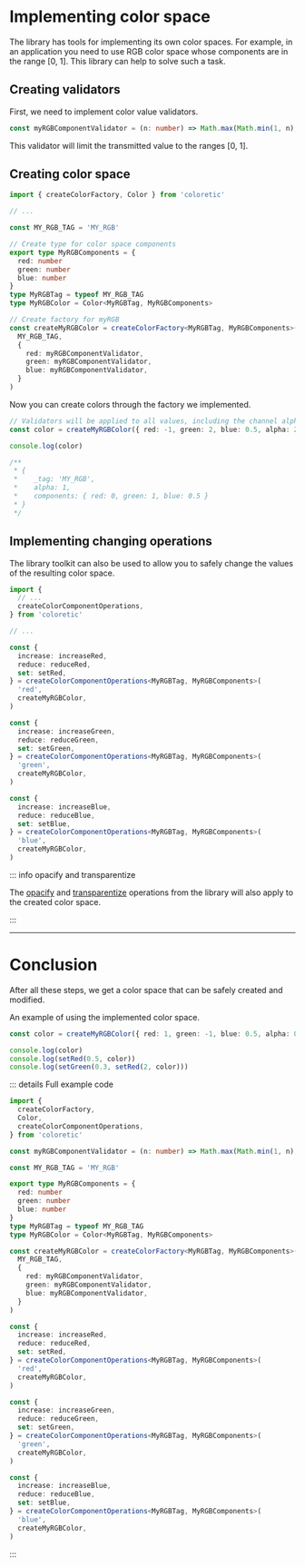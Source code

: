 # Implementing color space

The library has tools for implementing its own color spaces. For example, in an application you need to use RGB color space whose components are in the range [0, 1]. This library can help to solve such a task.

## Creating validators

First, we need to implement color value validators.

```ts
const myRGBComponentValidator = (n: number) => Math.max(Math.min(1, n), 0)
```

This validator will limit the transmitted value to the ranges [0, 1].

## Creating color space

```ts
import { createColorFactory, Color } from 'coloretic'

// ...

const MY_RGB_TAG = 'MY_RGB'

// Create type for color space components
export type MyRGBComponents = {
  red: number
  green: number
  blue: number
}
type MyRGBTag = typeof MY_RGB_TAG
type MyRGBColor = Color<MyRGBTag, MyRGBComponents>

// Create factory for myRGB
const createMyRGBColor = createColorFactory<MyRGBTag, MyRGBComponents>(
  MY_RGB_TAG,
  {
    red: myRGBComponentValidator,
    green: myRGBComponentValidator,
    blue: myRGBComponentValidator,
  }
)
```

Now you can create colors through the factory we implemented.

```ts
// Validators will be applied to all values, including the channel alpha value.
const color = createMyRGBColor({ red: -1, green: 2, blue: 0.5, alpha: 2 })

console.log(color)

/**
 * {
 *    _tag: 'MY_RGB',
 *    alpha: 1,
 *    components: { red: 0, green: 1, blue: 0.5 }
 * }
 */
```

## Implementing changing operations

The library toolkit can also be used to allow you to safely change the values of the resulting color space.

```ts
import {
  // ...
  createColorComponentOperations,
} from 'coloretic'

// ...

const {
  increase: increaseRed,
  reduce: reduceRed,
  set: setRed,
} = createColorComponentOperations<MyRGBTag, MyRGBComponents>(
  'red',
  createMyRGBColor,
)

const {
  increase: increaseGreen,
  reduce: reduceGreen,
  set: setGreen,
} = createColorComponentOperations<MyRGBTag, MyRGBComponents>(
  'green',
  createMyRGBColor,
)

const {
  increase: increaseBlue,
  reduce: reduceBlue,
  set: setBlue,
} = createColorComponentOperations<MyRGBTag, MyRGBComponents>(
  'blue',
  createMyRGBColor,
)
```

::: info opacify and transparentize

The [opacify](/reference/#opacify) and [transparentize](reference/#transparetize) operations from the library will also apply to the created color space.

:::

---

# Conclusion

After all these steps, we get a color space that can be safely created and modified.

An example of using the implemented color space.

```ts
const color = createMyRGBColor({ red: 1, green: -1, blue: 0.5, alpha: 0.5 })

console.log(color)
console.log(setRed(0.5, color))
console.log(setGreen(0.3, setRed(2, color)))
```

::: details Full example code
```ts
import {
  createColorFactory,
  Color,
  createColorComponentOperations,
} from 'coloretic'

const myRGBComponentValidator = (n: number) => Math.max(Math.min(1, n), 0)

const MY_RGB_TAG = 'MY_RGB'

export type MyRGBComponents = {
  red: number
  green: number
  blue: number
}
type MyRGBTag = typeof MY_RGB_TAG
type MyRGBColor = Color<MyRGBTag, MyRGBComponents>

const createMyRGBColor = createColorFactory<MyRGBTag, MyRGBComponents>(
  MY_RGB_TAG,
  {
    red: myRGBComponentValidator,
    green: myRGBComponentValidator,
    blue: myRGBComponentValidator,
  }
)

const {
  increase: increaseRed,
  reduce: reduceRed,
  set: setRed,
} = createColorComponentOperations<MyRGBTag, MyRGBComponents>(
  'red',
  createMyRGBColor,
)

const {
  increase: increaseGreen,
  reduce: reduceGreen,
  set: setGreen,
} = createColorComponentOperations<MyRGBTag, MyRGBComponents>(
  'green',
  createMyRGBColor,
)

const {
  increase: increaseBlue,
  reduce: reduceBlue,
  set: setBlue,
} = createColorComponentOperations<MyRGBTag, MyRGBComponents>(
  'blue',
  createMyRGBColor,
)
```
:::

